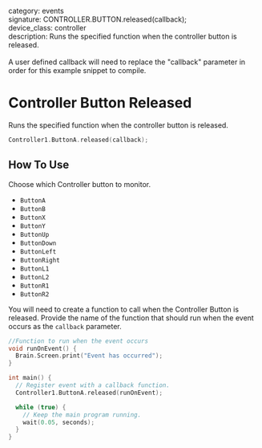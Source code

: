 category: events  
signature: CONTROLLER.BUTTON.released(callback);  
device_class: controller  
description: Runs the specified function when the controller button is released.<br /><br />A user defined callback will need to replace the "callback" parameter in order for this example snippet to compile.  

# Controller Button Released

Runs the specified function when the controller button is released.

```cpp
Controller1.ButtonA.released(callback);
```

## How To Use

Choose which Controller button to monitor.

* `ButtonA`
* `ButtonB`
* `ButtonX`
* `ButtonY`
* `ButtonUp`
* `ButtonDown`
* `ButtonLeft`
* `ButtonRight`
* `ButtonL1`
* `ButtonL2`
* `ButtonR1`
* `ButtonR2`

You will need to create a function to call when the Controller Button is released. Provide the name of the function that should run when the event occurs as the `callback` parameter.

```cpp
//Function to run when the event occurs
void runOnEvent() {
  Brain.Screen.print("Event has occurred");
}

int main() {
  // Register event with a callback function.
  Controller1.ButtonA.released(runOnEvent);

  while (true) {
    // Keep the main program running.
    wait(0.05, seconds);
  }
}
```


<advanced>
</advanced>
